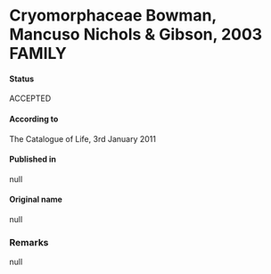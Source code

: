 # Cryomorphaceae Bowman, Mancuso Nichols & Gibson, 2003 FAMILY

#### Status
ACCEPTED

#### According to
The Catalogue of Life, 3rd January 2011

#### Published in
null

#### Original name
null

### Remarks
null